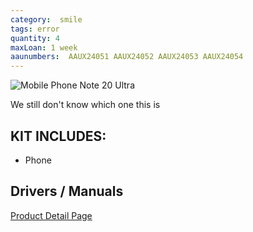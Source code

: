 ```yaml
---
category:  smile
tags: error
quantity: 4
maxLoan: 1 week
aaunumbers:  AAUX24051 AAUX24052 AAUX24053 AAUX24054
---
```

![Mobile Phone Note 20 Ultra](https://fdn2.gsmarena.com/vv/pics/samsung/samsung-galaxy-note20-ultra-2.jpg)

We still don't know which one this is
## KIT INCLUDES:
-  Phone

## Drivers / Manuals
[Product Detail Page](https://www.samsung.com/us/business/support/owners/product/galaxy-note20-ultra-5g-t-mobile/)



